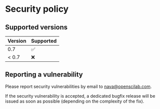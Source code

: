 # Security policy

## Supported versions

| Version       | Supported          |
| ------------- | ------------------ |
| 0.7           | :white_check_mark: |
| < 0.7         | :x:                |

## Reporting a vulnerability

Please report security vulnerabilities by email to [nava@openscilab.com](mailto:nava@openscilab.com "nava@openscilab.com").

If the security vulnerability is accepted, a dedicated bugfix release will be issued as soon as possible (depending on the complexity of the fix).